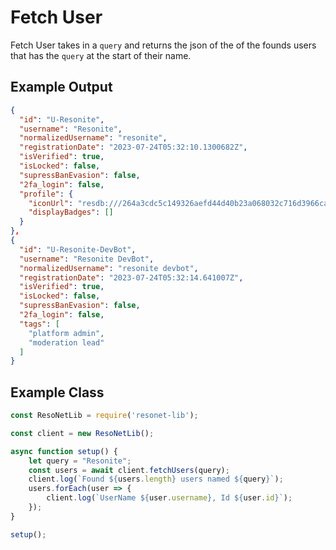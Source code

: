 # Fetch User
Fetch User takes in a ``query`` and returns the json of the of the founds users that has the ``query`` at the start of their name.

## Example Output
```json
{
  "id": "U-Resonite",
  "username": "Resonite",
  "normalizedUsername": "resonite",
  "registrationDate": "2023-07-24T05:32:10.1300682Z",
  "isVerified": true,
  "isLocked": false,
  "supressBanEvasion": false,
  "2fa_login": false,
  "profile": {
    "iconUrl": "resdb:///264a3cdc5c149326aefd44d40b23a068032c716d3966ca5dc883775eb236ac10.webp",
    "displayBadges": []
  }
},
{
  "id": "U-Resonite-DevBot",
  "username": "Resonite DevBot",
  "normalizedUsername": "resonite devbot",
  "registrationDate": "2023-07-24T05:32:14.641007Z",
  "isVerified": true,
  "isLocked": false,
  "supressBanEvasion": false,
  "2fa_login": false,
  "tags": [
    "platform admin",
    "moderation lead"
  ]
}
```

## Example Class
```js
const ResoNetLib = require('resonet-lib');

const client = new ResoNetLib();

async function setup() {
    let query = "Resonite";
    const users = await client.fetchUsers(query);
    client.log(`Found ${users.length} users named ${query}`);
    users.forEach(user => {
        client.log(`UserName ${user.username}, Id ${user.id}`);
    });
}

setup();
```